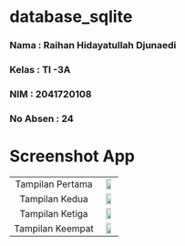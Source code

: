 # database_sqlite

### **Nama**      : Raihan Hidayatullah Djunaedi
### **Kelas**     : TI -3A
### **NIM**       : 2041720108
### **No Absen**  : 24
# 

# Screenshot App

<table>
  <tr align="center">
    <td>
    Tampilan Pertama
    <td> <img src="https://user-images.githubusercontent.com/95725937/205674606-37e2c424-8bb2-43ee-865f-a4aecb7f9b6b.png" width=70% height=70%></td>
    </td>
    </tr>
    <tr align="center">
    <td>    
    Tampilan Kedua
    <td><img src="https://user-images.githubusercontent.com/95725937/205674611-508d60eb-9695-448a-bca8-a439f1537482.png" width=70% height=70%></td>
    </td>
    </tr>
    <tr align="center">
    <td>
    Tampilan Ketiga
    <td><img src="https://user-images.githubusercontent.com/95725937/205674615-39f65ee8-af0c-4239-8e3c-a73b84269a64.png" width=70% height=70%></td>
    </td>
    </tr>
    <tr align="center">
    <td>
    Tampilan Keempat
    <td><img src="https://user-images.githubusercontent.com/95725937/205674617-ac9b6767-dc19-4a4b-b09b-d16d76fdc071.png" width=70% height=70%></td>
    </td>
    </tr>
    <tr align="center">
  </tr>
 </table>

 
